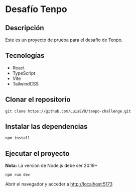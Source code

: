 # Desafío Tenpo

## Descripción

Este es un proyecto de prueba para el desafío de Tenpo.

## Tecnologías

- React
- TypeScript
- Vite
- TailwindCSS

## Clonar el repositorio

`git clone https://github.com/LuisEVO/tenpo-challenge.git`

## Instalar las dependencias

`npm install`

## Ejecutar el proyecto

**Nota:** La versión de Node.js debe ser 20.19+

`npm run dev`

Abrir el navegador y acceder a [http://localhost:5173](http://localhost:5173)
